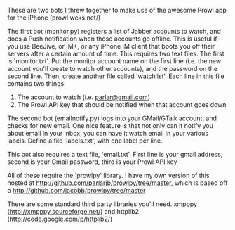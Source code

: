 These are two bots I threw together to make use of the awesome Prowl app
for the iPhone (prowl.weks.net/)

The first bot (monitor.py) registers a list of Jabber accounts to watch, and does a Push notification when those accounts go offline. This is useful if you use BeeJive, or IM+, or any iPhone IM client that boots you off their servers after a certain amount of time. This requires two text files. The first is 'monitor.txt'. Put the monitor account name on the first line (i.e. the new account you'll create to watch other accounts), and the password on the second line. Then, create another file called 'watchlist'. Each line in this file contains two things:

1. The account to watch (i.e. parlar@gmail.com)
2. The Prowl API key that should be notified when that account goes down

The second bot (emailnotify.py) logs into your GMail/GTalk account, and checks for new email. One nice feature is that not only can it notify you about email in your inbox, you can have it watch email in your various labels. Define a file 'labels.txt', with one label per line.

This bot also requires a text file, 'email.txt'. First line is your gmail address, second is your Gmail password, third is your Prowl API key

All of these require the 'prowlpy' library. I have my own version of this hosted at http://github.com/parlarjb/prowlpy/tree/master, which is based off o http://github.com/jacobb/prowlpy/tree/master

There are some standard third party libraries you'll need. xmpppy (http://xmpppy.sourceforge.net/) and httplib2 (http://code.google.com/p/httplib2/)
